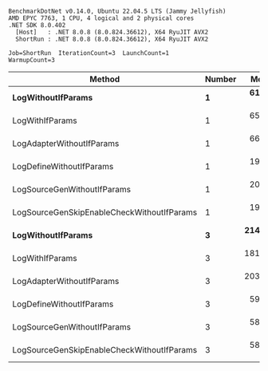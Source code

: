 ```

BenchmarkDotNet v0.14.0, Ubuntu 22.04.5 LTS (Jammy Jellyfish)
AMD EPYC 7763, 1 CPU, 4 logical and 2 physical cores
.NET SDK 8.0.402
  [Host]   : .NET 8.0.8 (8.0.824.36612), X64 RyuJIT AVX2
  ShortRun : .NET 8.0.8 (8.0.824.36612), X64 RyuJIT AVX2

Job=ShortRun  IterationCount=3  LaunchCount=1  
WarmupCount=3  

```
| Method                                     | Number | Mean      | Error     | StdDev   | Min       | Max       | Gen0   | Allocated |
|------------------------------------------- |------- |----------:|----------:|---------:|----------:|----------:|-------:|----------:|
| **LogWithoutIfParams**                         | **1**      |  **61.57 ns** |  **1.771 ns** | **0.097 ns** |  **61.48 ns** |  **61.67 ns** | **0.0010** |      **88 B** |
| LogWithIfParams                            | 1      |  65.12 ns | 39.189 ns | 2.148 ns |  63.56 ns |  67.57 ns | 0.0010 |      88 B |
| LogAdapterWithoutIfParams                  | 1      |  66.05 ns |  2.939 ns | 0.161 ns |  65.93 ns |  66.23 ns | 0.0010 |      88 B |
| LogDefineWithoutIfParams                   | 1      |  19.92 ns |  0.569 ns | 0.031 ns |  19.89 ns |  19.95 ns |      - |         - |
| LogSourceGenWithoutIfParams                | 1      |  20.08 ns |  0.791 ns | 0.043 ns |  20.04 ns |  20.12 ns |      - |         - |
| LogSourceGenSkipEnableCheckWithoutIfParams | 1      |  19.27 ns |  0.902 ns | 0.049 ns |  19.23 ns |  19.32 ns |      - |         - |
| **LogWithoutIfParams**                         | **3**      | **214.05 ns** | **21.809 ns** | **1.195 ns** | **213.27 ns** | **215.43 ns** | **0.0031** |     **264 B** |
| LogWithIfParams                            | 3      | 181.52 ns | 12.053 ns | 0.661 ns | 181.12 ns | 182.28 ns | 0.0031 |     264 B |
| LogAdapterWithoutIfParams                  | 3      | 203.30 ns | 30.586 ns | 1.677 ns | 201.38 ns | 204.50 ns | 0.0031 |     264 B |
| LogDefineWithoutIfParams                   | 3      |  59.49 ns |  0.696 ns | 0.038 ns |  59.45 ns |  59.53 ns |      - |         - |
| LogSourceGenWithoutIfParams                | 3      |  58.77 ns |  4.380 ns | 0.240 ns |  58.62 ns |  59.05 ns |      - |         - |
| LogSourceGenSkipEnableCheckWithoutIfParams | 3      |  58.10 ns |  2.189 ns | 0.120 ns |  57.97 ns |  58.21 ns |      - |         - |
